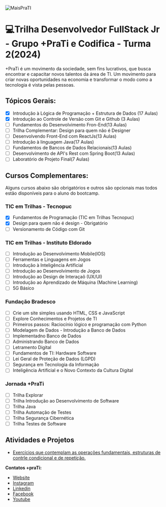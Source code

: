 ![MaisPraTI](https://media.licdn.com/dms/image/v2/C4D1BAQE-hgWmZw6vMQ/company-background_10000/company-background_10000/0/1594408985136/maisprati_cover?e=2147483647&v=beta&t=O6ZZa3jETSjW2xJveLKOoowLAMpnPwwJLePTvaOoYVw)

# 💻Trilha Desenvolvedor FullStack Jr - Grupo +PraTi e Codifica - Turma 2(2024)

+PraTi é um movimento da sociedade, sem fins lucrativos, que busca encontrar e capacitar novos talentos da área de TI. Um movimento para criar novas oportunidades na economia e transformar o modo como a tecnologia é vista pelas pessoas.

## Tópicos Gerais:
- [x]  Introdução à Lógica de Programação + Estrutura de Dados (17 Aulas) 
- [x]  Introdução ao Controle de Versão com Git e Github (3 Aulas)
- [ ]  Fundamentos do Desenvolvimento Fron-End(13 Aulas)
- [ ]  Trilha Complementar: Design para quem não é Designer
- [ ]  Desenvolvendo Front-End com ReactJs(13 Aulas)
- [ ]  Introdução à  linguagem Java(17 Aulas)
- [ ]  Fundamentos de Bancos de Dados Relacionais(13 Aulas)
- [ ]  Desenvolvimento de API's Rest com Spring Boot(13 Aulas)
- [ ]  Laboratório de Projeto Final(7 Aulas)

## Cursos Complementares:
Alguns cursos abaixo são obrigatórios e outros são opcionais mas todos estão disponíveis para o aluno do bootcamp.


### TIC em Trilhas - Tecnopuc
- [x] Fundamentos de Programação (TIC em Trilhas Tecnopuc)
- [x] Design para quem não é design - Obrigatório
- [ ] Versionamento de Código com Git
### TIC em Trilhas - Instituto Eldorado
- [ ] Introdução ao Desenvolvimento Mobile(IOS)
- [ ] Ferramentas e Linguagens em Jogos
- [ ] Introdução à Inteligência Artificial
- [ ] Introdução ao Desenvolvimento de Jogos
- [ ] Introdução ao Design de Interaçaõ (UX/UI)
- [ ] Introdução ao Aprendizado de Máquina (Machine Learning)
- [ ] 5G Básico
### Fundação Bradesco
- [ ] Crie um site simples usando HTML,  CSS e JavaScript
- [ ] Explore Conhecimentos e Projetos de TI
- [ ] Primeiros passos: Raciocínio lógico e programação com Python
- [ ] Modelagem de Dados - Introdução a Banco de Dados
- [ ] Implementadno Banco de Dados
- [ ] Administrando Banco de Dados
- [ ] Letramento Digital
- [ ] Fundamentos de TI: Hardware  Software
- [ ] Lei Geral de Proteção de Dados (LGPD)
- [ ] Segurança em Tecnologia da Informação
- [ ] Inteligência Artificial e o Novo Contexto da Cultura Digital
### Jornada +PraTi
- [ ] Trilha Explorar
- [ ] Trilha Introdução ao Desenvolvimento de Software
- [ ] Trilha Java
- [ ] Trilha Automação de Testes
- [ ] Trilha Segurança Cibernética
- [ ] Trilha Testes de Software

## Atividades e Projetos

- [Exercícios que contemplam as operações fundamentais, estruturas de contrle condicional e de repetição.]()

**Contatos +praTi:**
- [Website](https://www.maisprati.com.br/)
- [Instagram](https://www.instagram.com/maisprati/)
- [Linkedin](https://www.linkedin.com/company/maisprati/)
- [Facebook](https://www.facebook.com/maispratioficial/)
- [Youtube](https://www.youtube.com/@maispraTI)
